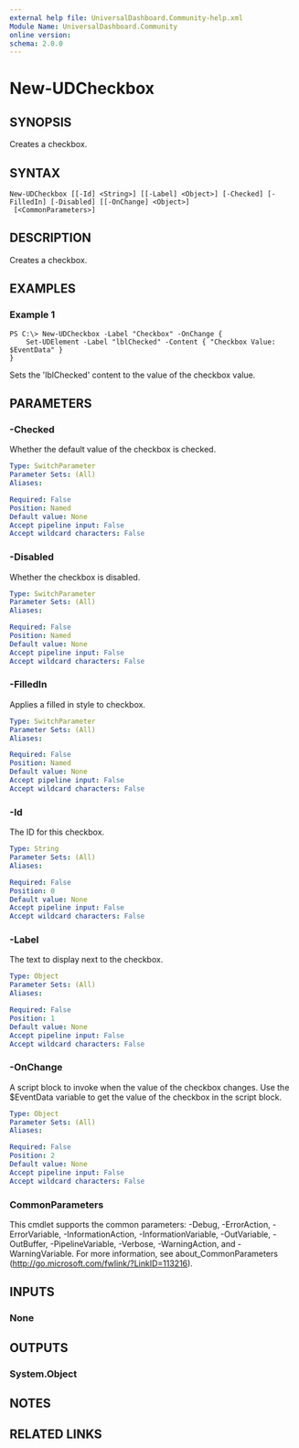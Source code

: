 ```yaml
---
external help file: UniversalDashboard.Community-help.xml
Module Name: UniversalDashboard.Community
online version: 
schema: 2.0.0
---
```


# New-UDCheckbox

## SYNOPSIS
Creates a checkbox.

## SYNTAX

```
New-UDCheckbox [[-Id] <String>] [[-Label] <Object>] [-Checked] [-FilledIn] [-Disabled] [[-OnChange] <Object>]
 [<CommonParameters>]
```

## DESCRIPTION
Creates a checkbox.

## EXAMPLES

### Example 1
```
PS C:\> New-UDCheckbox -Label "Checkbox" -OnChange {
    Set-UDElement -Label "lblChecked" -Content { "Checkbox Value: $EventData" }
}
```

Sets the 'lblChecked' content to the value of the checkbox value.

## PARAMETERS

### -Checked
Whether the default value of the checkbox is checked.

```yaml
Type: SwitchParameter
Parameter Sets: (All)
Aliases: 

Required: False
Position: Named
Default value: None
Accept pipeline input: False
Accept wildcard characters: False
```

### -Disabled
Whether the checkbox is disabled.

```yaml
Type: SwitchParameter
Parameter Sets: (All)
Aliases: 

Required: False
Position: Named
Default value: None
Accept pipeline input: False
Accept wildcard characters: False
```

### -FilledIn
Applies a filled in style to checkbox.

```yaml
Type: SwitchParameter
Parameter Sets: (All)
Aliases: 

Required: False
Position: Named
Default value: None
Accept pipeline input: False
Accept wildcard characters: False
```

### -Id
The ID for this checkbox.

```yaml
Type: String
Parameter Sets: (All)
Aliases: 

Required: False
Position: 0
Default value: None
Accept pipeline input: False
Accept wildcard characters: False
```

### -Label
The text to display next to the checkbox.

```yaml
Type: Object
Parameter Sets: (All)
Aliases: 

Required: False
Position: 1
Default value: None
Accept pipeline input: False
Accept wildcard characters: False
```

### -OnChange
A script block to invoke when the value of the checkbox changes. Use the $EventData variable to get the value of the checkbox in the script block.

```yaml
Type: Object
Parameter Sets: (All)
Aliases: 

Required: False
Position: 2
Default value: None
Accept pipeline input: False
Accept wildcard characters: False
```

### CommonParameters
This cmdlet supports the common parameters: -Debug, -ErrorAction, -ErrorVariable, -InformationAction, -InformationVariable, -OutVariable, -OutBuffer, -PipelineVariable, -Verbose, -WarningAction, and -WarningVariable. For more information, see about_CommonParameters (http://go.microsoft.com/fwlink/?LinkID=113216).

## INPUTS

### None

## OUTPUTS

### System.Object

## NOTES

## RELATED LINKS

